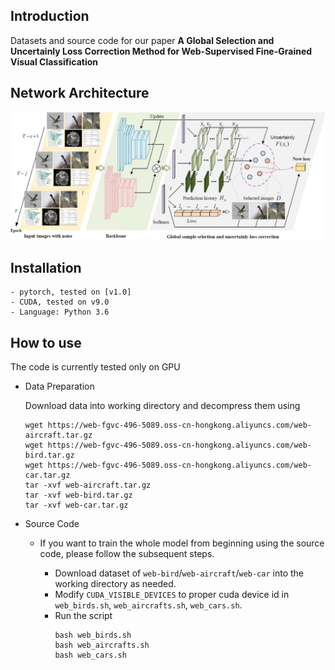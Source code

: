 Introduction
---
Datasets and source code for our paper **A Global Selection and Uncertainly Loss Correction
Method for Web-Supervised Fine-Grained Visual Classification**


Network Architecture
---
![network_architecture](images/network_architecture.png)


Installation
---
```
- pytorch, tested on [v1.0]
- CUDA, tested on v9.0
- Language: Python 3.6
```


How to use
---
The code is currently tested only on GPU
- Data Preparation

   Download data into working directory and decompress them using
   ```
   wget https://web-fgvc-496-5089.oss-cn-hongkong.aliyuncs.com/web-aircraft.tar.gz
   wget https://web-fgvc-496-5089.oss-cn-hongkong.aliyuncs.com/web-bird.tar.gz
   wget https://web-fgvc-496-5089.oss-cn-hongkong.aliyuncs.com/web-car.tar.gz
   tar -xvf web-aircraft.tar.gz
   tar -xvf web-bird.tar.gz
   tar -xvf web-car.tar.gz
   ```
   
   
- Source Code
    
    - If you want to train the whole model from beginning using the source code, please follow the subsequent steps.

        - Download dataset of `web-bird`/`web-aircraft`/`web-car` into the working directory as needed.
        - Modify `CUDA_VISIBLE_DEVICES` to proper cuda device id in `web_birds.sh`, `web_aircrafts.sh`, `web_cars.sh`.
        - Run the script
            ```
            bash web_birds.sh
            bash web_aircrafts.sh
            bash web_cars.sh
            ```

